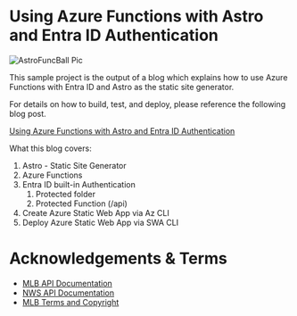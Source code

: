 # Using Azure Functions with Astro and Entra ID Authentication

![AstroFuncBall Pic](/AstroFuncBall/public/AstroFuncBall.png)

This sample project is the output of a blog which explains how to use Azure Functions with Entra ID and Astro as the static site generator.

For details on how to build, test, and deploy, please reference the following blog post.

[Using Azure Functions with Astro and Entra ID Authentication](https://agramont.net/blog/astro-entra-auth-azure-functions)

What this blog covers:
1. Astro - Static Site Generator
2. Azure Functions
3. Entra ID built-in Authentication
   1. Protected folder
   2. Protected Function (/api)
4. Create Azure Static Web App via Az CLI
5. Deploy Azure Static Web App via SWA CLI

# Acknowledgements & Terms

- [MLB API Documentation](https://appac.github.io/mlb-data-api-docs/)
- [NWS API Documentation](https://www.weather.gov/documentation/services-web-api)
- [MLB Terms and Copyright](http://gdx.mlb.com/components/copyright.txt)